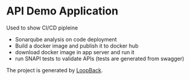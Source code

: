 # API Demo Application

Used to show CI/CD pipleine
- Sonarqube analysis on code deployment
- Build a docker image and publish it to docker hub
- download docker image in app server and run it
- run SNAPI tests to validate APIs (tests are generated from swagger)

The project is generated by [LoopBack](http://loopback.io).
